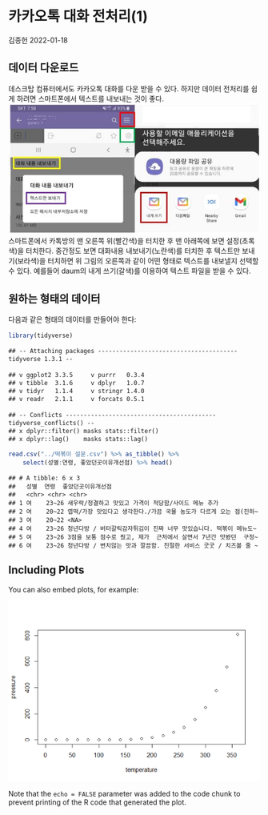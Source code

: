 카카오톡 대화 전처리(1)
================
김종헌
2022-01-18

## 데이터 다운로드

데스크탑 컴퓨터에서도 카카오톡 대화를 다운 받을 수 있다. 하지만 데이터
전처리를 쉽게 하려면 스마트폰에서 텍스트를 내보내는 것이 좋다.
![](2022-01-18-kakaotalk-preprocessing_files/figure-gfm/kakaotalk.jpg)
스마트폰에서 카톡방의 맨 오른쪽 위(빨간색)을 터치한 후 맨 아래쪽에 보면
설정(초록색)을 터치한다. 중간정도 보면 대화내용 내보내기(노란색)를
터치한 후 텍스트만 보내기(보라색)을 터치하면 위 그림의 오른쪽과 같이
어떤 형태로 텍스트를 내보낼지 선택할 수 있다. 예를들어 daum의 내게
쓰기(갈색)를 이용하여 텍스트 파일을 받을 수 있다.

## 원하는 형태의 데이터

다음과 같은 형태의 데이터를 만들어야 한다:

``` r
library(tidyverse)
```

    ## -- Attaching packages --------------------------------------- tidyverse 1.3.1 --

    ## v ggplot2 3.3.5     v purrr   0.3.4
    ## v tibble  3.1.6     v dplyr   1.0.7
    ## v tidyr   1.1.4     v stringr 1.4.0
    ## v readr   2.1.1     v forcats 0.5.1

    ## -- Conflicts ------------------------------------------ tidyverse_conflicts() --
    ## x dplyr::filter() masks stats::filter()
    ## x dplyr::lag()    masks stats::lag()

``` r
read.csv("../떡볶이 설문.csv") %>% as_tibble() %>% 
    select(성별:연령, 좋았던곳이유개선점) %>% head()
```

    ## # A tibble: 6 x 3
    ##   성별  연령  좋았던곳이유개선점                                                
    ##   <chr> <chr> <chr>                                                             
    ## 1 여    23~26 새우락/청결하고 맛있고 가격이 적당함/사이드 메뉴 추가             
    ## 2 여    20~22 엽떡/가장 맛있다고 생각한다./가끔 국물 농도가 다르게 오는 점(진하~
    ## 3 여    20~22 <NA>                                                              
    ## 4 여    23~26 청년다방 / 버터갈릭감자튀김이 진짜 너무 맛있습니다. 떡볶이 메뉴도~
    ## 5 여    23~26 3점을 보통 점수로 줬고, 제가  근처에서 살면서 7년간 맛봤던  구정~ 
    ## 6 여    23~26 청년다방 / 변치않는 맛과 깔끔함. 친절한 서비스 굿굿 / 치즈볼 줄 ~

## Including Plots

You can also embed plots, for example:

![](2022-01-18-kakaotalk-preprocessing_files/figure-gfm/pressure-1.png)<!-- -->

Note that the `echo = FALSE` parameter was added to the code chunk to
prevent printing of the R code that generated the plot.
